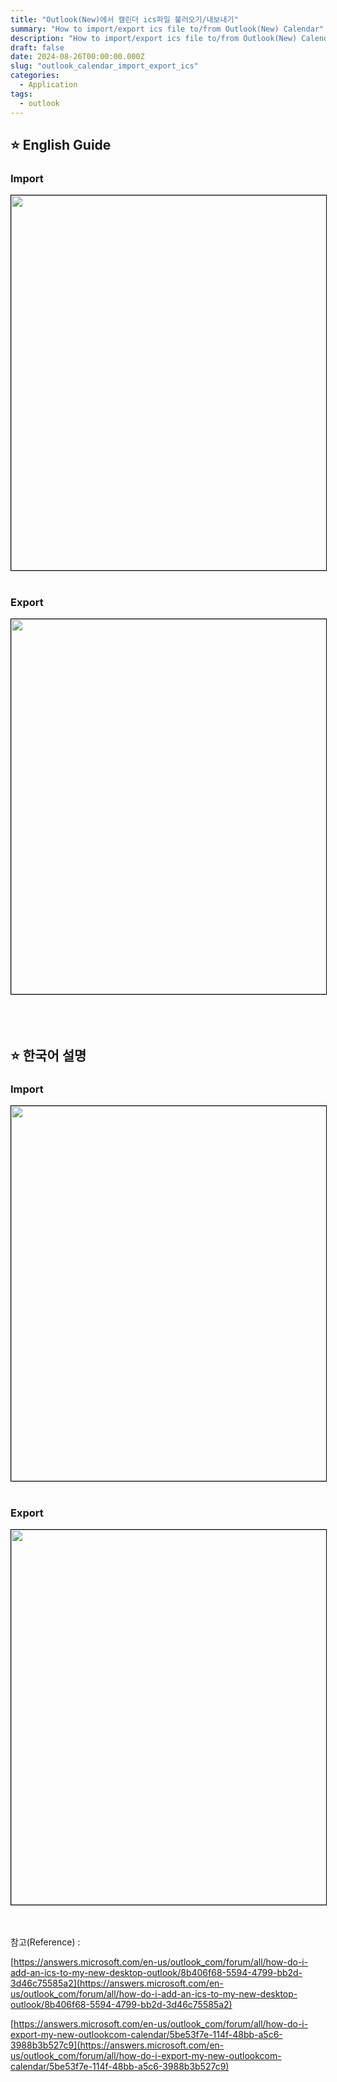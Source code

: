 ```yaml
---
title: "Outlook(New)에서 캘린더 ics파일 불러오기/내보내기"
summary: "How to import/export ics file to/from Outlook(New) Calendar"
description: "How to import/export ics file to/from Outlook(New) Calendar"
draft: false
date: 2024-08-26T00:00:00.000Z
slug: "outlook_calendar_import_export_ics"
categories:
  - Application
tags:
  - outlook
---
```


## ⭐ English Guide

### Import

<img style='border:1px solid #000000' src="/../../images/2024/2024-08-26_1_outlook_calendar_import_export_ics/1.png" width="600">
<br>
<br>

### Export

<img style='border:1px solid #000000' src="/../../images/2024/2024-08-26_1_outlook_calendar_import_export_ics/2.png" width="600">
<br>
<br>
<br>
<br>

## ⭐ 한국어 설명

### Import

<img style='border:1px solid #000000' src="/../../images/2024/2024-08-26_1_outlook_calendar_import_export_ics/3.png" width="600">
<br>
<br>

### Export

<img style='border:1px solid #000000' src="/../../images/2024/2024-08-26_1_outlook_calendar_import_export_ics/4.png" width="600">
<br>
<br>
<br>

참고(Reference) : 

[https://answers.microsoft.com/en-us/outlook_com/forum/all/how-do-i-add-an-ics-to-my-new-desktop-outlook/8b406f68-5594-4799-bb2d-3d46c75585a2](https://answers.microsoft.com/en-us/outlook_com/forum/all/how-do-i-add-an-ics-to-my-new-desktop-outlook/8b406f68-5594-4799-bb2d-3d46c75585a2)

[https://answers.microsoft.com/en-us/outlook_com/forum/all/how-do-i-export-my-new-outlookcom-calendar/5be53f7e-114f-48bb-a5c6-3988b3b527c9](https://answers.microsoft.com/en-us/outlook_com/forum/all/how-do-i-export-my-new-outlookcom-calendar/5be53f7e-114f-48bb-a5c6-3988b3b527c9)